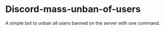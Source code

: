 # Discord-mass-unban-of-users
A simple bot to unban all users banned on the server with one command.
